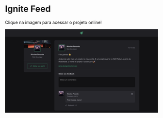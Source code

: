 # Ignite Feed

<p>Clique na imagem para acessar o projeto online!</p>
<a href="https://ignite-feed-khaki.vercel.app">
  <img src='.github/capa-ignite-feed.png'/>
</a>
